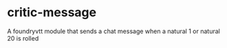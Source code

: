 # critic-message
A foundryvtt module that sends a chat message when a natural 1 or natural 20 is rolled
